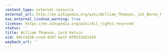 ```yaml
---
content_type: external-resource
external_url: http://en.wikipedia.org/wiki/William_Thomson,_1st_Baron_Kelvin
has_external_license_warning: true
license: https://en.wikipedia.org/wiki/All_rights_reserved
status: ''
title: William Thomson, Lord Kelvin
uid: 90cc6d38-cced-4587-ba37-8f8331425439
wayback_url: ''
---
```

